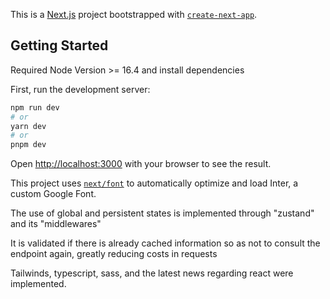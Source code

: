 This is a [Next.js](https://nextjs.org/) project bootstrapped with [`create-next-app`](https://github.com/vercel/next.js/tree/canary/packages/create-next-app).

## Getting Started

Required Node Version >= 16.4 and install dependencies

First, run the development server:

```bash
npm run dev
# or
yarn dev
# or
pnpm dev
```

Open [http://localhost:3000](http://localhost:3000) with your browser to see the result.

This project uses [`next/font`](https://nextjs.org/docs/basic-features/font-optimization) to automatically optimize and load Inter, a custom Google Font.

The use of global and persistent states is implemented through "zustand" and its "middlewares"

It is validated if there is already cached information so as not to consult the endpoint again, greatly reducing costs in requests

Tailwinds, typescript, sass, and the latest news regarding react were implemented.
